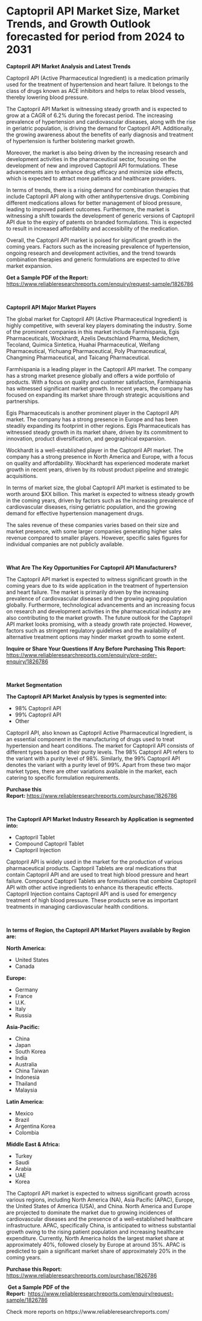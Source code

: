 <p><h1>Captopril API Market Size, Market Trends, and Growth Outlook forecasted for period from 2024 to 2031</h1></p><p><strong>Captopril API Market Analysis and Latest Trends</strong></p>
<p><p>Captopril API (Active Pharmaceutical Ingredient) is a medication primarily used for the treatment of hypertension and heart failure. It belongs to the class of drugs known as ACE inhibitors and helps to relax blood vessels, thereby lowering blood pressure.</p><p>The Captopril API Market is witnessing steady growth and is expected to grow at a CAGR of 6.2% during the forecast period. The increasing prevalence of hypertension and cardiovascular diseases, along with the rise in geriatric population, is driving the demand for Captopril API. Additionally, the growing awareness about the benefits of early diagnosis and treatment of hypertension is further bolstering market growth.</p><p>Moreover, the market is also being driven by the increasing research and development activities in the pharmaceutical sector, focusing on the development of new and improved Captopril API formulations. These advancements aim to enhance drug efficacy and minimize side effects, which is expected to attract more patients and healthcare providers.</p><p>In terms of trends, there is a rising demand for combination therapies that include Captopril API along with other antihypertensive drugs. Combining different medications allows for better management of blood pressure, leading to improved patient outcomes. Furthermore, the market is witnessing a shift towards the development of generic versions of Captopril API due to the expiry of patents on branded formulations. This is expected to result in increased affordability and accessibility of the medication.</p><p>Overall, the Captopril API market is poised for significant growth in the coming years. Factors such as the increasing prevalence of hypertension, ongoing research and development activities, and the trend towards combination therapies and generic formulations are expected to drive market expansion.</p></p>
<p><strong>Get a Sample PDF of the Report:&nbsp;</strong> <a href="https://www.reliableresearchreports.com/enquiry/request-sample/1826786">https://www.reliableresearchreports.com/enquiry/request-sample/1826786</a></p>
<p>&nbsp;</p>
<p><strong>Captopril API Major Market Players</strong></p>
<p><p>The global market for Captopril API (Active Pharmaceutical Ingredient) is highly competitive, with several key players dominating the industry. Some of the prominent companies in this market include Farmhispania, Egis Pharmaceuticals, Wockhardt, Azelis Deutschland Pharma, Medichem, Tecoland, Quimica Sintetica, Huahai Pharmaceutical, Weifang Pharmaceutical, Yichuang Pharmaceutical, Poly Pharmaceutical, Changming Pharmaceutical, and Taicang Pharmaceutical.</p><p>Farmhispania is a leading player in the Captopril API market. The company has a strong market presence globally and offers a wide portfolio of products. With a focus on quality and customer satisfaction, Farmhispania has witnessed significant market growth. In recent years, the company has focused on expanding its market share through strategic acquisitions and partnerships.</p><p>Egis Pharmaceuticals is another prominent player in the Captopril API market. The company has a strong presence in Europe and has been steadily expanding its footprint in other regions. Egis Pharmaceuticals has witnessed steady growth in its market share, driven by its commitment to innovation, product diversification, and geographical expansion.</p><p>Wockhardt is a well-established player in the Captopril API market. The company has a strong presence in North America and Europe, with a focus on quality and affordability. Wockhardt has experienced moderate market growth in recent years, driven by its robust product pipeline and strategic acquisitions.</p><p>In terms of market size, the global Captopril API market is estimated to be worth around $XX billion. This market is expected to witness steady growth in the coming years, driven by factors such as the increasing prevalence of cardiovascular diseases, rising geriatric population, and the growing demand for effective hypertension management drugs.</p><p>The sales revenue of these companies varies based on their size and market presence, with some larger companies generating higher sales revenue compared to smaller players. However, specific sales figures for individual companies are not publicly available.</p></p>
<p>&nbsp;</p>
<p><strong>What Are The Key Opportunities For Captopril API Manufacturers?</strong></p>
<p><p>The Captopril API market is expected to witness significant growth in the coming years due to its wide application in the treatment of hypertension and heart failure. The market is primarily driven by the increasing prevalence of cardiovascular diseases and the growing aging population globally. Furthermore, technological advancements and an increasing focus on research and development activities in the pharmaceutical industry are also contributing to the market growth. The future outlook for the Captopril API market looks promising, with a steady growth rate projected. However, factors such as stringent regulatory guidelines and the availability of alternative treatment options may hinder market growth to some extent.</p></p>
<p><strong>Inquire or Share Your Questions If Any Before Purchasing This Report:</strong> <a href="https://www.reliableresearchreports.com/enquiry/pre-order-enquiry/1826786">https://www.reliableresearchreports.com/enquiry/pre-order-enquiry/1826786</a></p>
<p>&nbsp;</p>
<p><strong>Market Segmentation</strong></p>
<p><strong>The Captopril API Market Analysis by types is segmented into:</strong></p>
<p><ul><li>98% Captopril API</li><li>99% Captopril API</li><li>Other</li></ul></p>
<p><p>Captopril API, also known as Captopril Active Pharmaceutical Ingredient, is an essential component in the manufacturing of drugs used to treat hypertension and heart conditions. The market for Captopril API consists of different types based on their purity levels. The 98% Captopril API refers to the variant with a purity level of 98%. Similarly, the 99% Captopril API denotes the variant with a purity level of 99%. Apart from these two major market types, there are other variations available in the market, each catering to specific formulation requirements.</p></p>
<p><strong>Purchase this Report:&nbsp;</strong><a href="https://www.reliableresearchreports.com/purchase/1826786">https://www.reliableresearchreports.com/purchase/1826786</a></p>
<p>&nbsp;</p>
<p><strong>The Captopril API Market Industry Research by Application is segmented into:</strong></p>
<p><ul><li>Captopril Tablet</li><li>Compound Captopril Tablet</li><li>Captopril Injection</li></ul></p>
<p><p>Captopril API is widely used in the market for the production of various pharmaceutical products. Captopril Tablets are oral medications that contain Captopril API and are used to treat high blood pressure and heart failure. Compound Captopril Tablets are formulations that combine Captopril API with other active ingredients to enhance its therapeutic effects. Captopril Injection contains Captopril API and is used for emergency treatment of high blood pressure. These products serve as important treatments in managing cardiovascular health conditions.</p></p>
<p>&nbsp;</p>
<p><strong>In terms of Region, the Captopril API Market Players available by Region are:</strong></p>
<p>
    <p> <strong> North America: </strong>
        <ul>
            <li>United States</li>
            <li>Canada</li>
        </ul>
        </p> 
    <p> <strong> Europe: </strong>
        <ul>
            <li>Germany</li>
            <li>France</li>
            <li>U.K.</li>
            <li>Italy</li>
            <li>Russia</li>
        </ul>
        </p> 
    <p> <strong> Asia-Pacific: </strong>
        <ul>
            <li>China</li>
            <li>Japan</li>
            <li>South Korea</li>
            <li>India</li>
            <li>Australia</li>
            <li>China Taiwan</li>
            <li>Indonesia</li>
            <li>Thailand</li>
            <li>Malaysia</li>
        </ul>
        </p> 
    <p> <strong> Latin America: </strong>
        <ul>
            <li>Mexico</li>
            <li>Brazil</li>
            <li>Argentina Korea</li>
            <li>Colombia</li>
        </ul>
        </p> 
    <p> <strong> Middle East & Africa: </strong>
        <ul>
            <li>Turkey</li>
            <li>Saudi</li>
            <li>Arabia</li>
            <li>UAE</li>
            <li>Korea</li>
        </ul>
    </p>
    </p>
<p><p>The Captopril API market is expected to witness significant growth across various regions, including North America (NA), Asia Pacific (APAC), Europe, the United States of America (USA), and China. North America and Europe are projected to dominate the market due to growing incidences of cardiovascular diseases and the presence of a well-established healthcare infrastructure. APAC, specifically China, is anticipated to witness substantial growth owing to the rising patient population and increasing healthcare expenditure. Currently, North America holds the largest market share at approximately 40%, followed closely by Europe at around 35%. APAC is predicted to gain a significant market share of approximately 20% in the coming years.</p></p>
<p><strong>Purchase this Report: </strong><a href="https://www.reliableresearchreports.com/purchase/1826786">https://www.reliableresearchreports.com/purchase/1826786</a></p>
<p>&nbsp;<strong>Get a Sample PDF of the Report:&nbsp;&nbsp;</strong><a href="https://www.reliableresearchreports.com/enquiry/request-sample/1826786">https://www.reliableresearchreports.com/enquiry/request-sample/1826786</a></p>
<p><strong></strong></p>
<p>Check more reports on https://www.reliableresearchreports.com/</p>